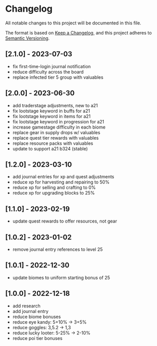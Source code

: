 # Changelog

All notable changes to this project will be documented in this file.

The format is based on [Keep a Changelog](https://keepachangelog.com/en/1.0.0/),
and this project adheres to [Semantic Versioning](https://semver.org/spec/v2.0.0.html).

## [2.1.0] - 2023-07-03

- fix first-time-login journal notification
- reduce difficulty across the board
- replace infected tier 5 group with valuables

## [2.0.0] - 2023-06-30

- add traderstage adjustments, new to a21
- fix lootstage keyword in buffs for a21
- fix lootstage keyword in items for a21
- fix lootstage keyword in progression for a21
- increase gamestage difficulty in each biome
- replace gear in supply drops w/ valuables
- replace quest tier rewards with valuables
- replace resource packs with valuables
- update to support a21 b324 (stable)

## [1.2.0] - 2023-03-10

- add journal entries for xp and quest adjustments
- reduce xp for harvesting and repairing to 50%
- reduce xp for selling and crafting to 0%
- reduce xp for upgrading blocks to 25%

## [1.1.0] - 2023-02-19

- update quest rewards to offer resources, not gear

## [1.0.2] - 2023-01-02

- remove journal entry references to level 25

## [1.0.1] - 2022-12-30

- update biomes to uniform starting bonus of 25

## [1.0.0] - 2022-12-18

- add research
- add journal entry
- reduce biome bonuses
- reduce eye kandy: 5+10% -> 3+5%
- reduce goggles: 3,5.2 -> 1,3
- reduce lucky looter: 5-25% -> 2-10%
- reduce poi tier bonuses
